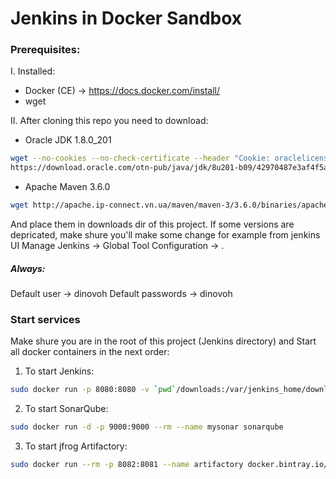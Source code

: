 # Jenkins in Docker Sandbox
### Prerequisites:
I. Installed:
 - Docker (CE)    -> https://docs.docker.com/install/
 - wget

II. After cloning this repo you need to download:
- Oracle JDK 1.8.0_201 
```sh
wget --no-cookies --no-check-certificate --header "Cookie: oraclelicense=accept-securebackup-cookie" /
https://download.oracle.com/otn-pub/java/jdk/8u201-b09/42970487e3af4f5aa5bca3f542482c60/jdk-8u201-linux-x64.tar.gz
```
- Apache Maven 3.6.0
```sh 
wget http://apache.ip-connect.vn.ua/maven/maven-3/3.6.0/binaries/apache-maven-3.6.0-bin.tar.gz
```
And place them in downloads dir of this project. If some versions are depricated, make shure you'll make some change for example from jenkins UI Manage Jenkins -> Global Tool Configuration -> <your-downloaded-tool>.  

##### Always:
Default user      -> dinovoh
Default passwords -> dinovoh

### Start services
 Make shure you are in the root of this project (Jenkins directory) and Start all docker containers in the next order:
1) To start Jenkins:
```sh
sudo docker run -p 8080:8080 -v `pwd`/downloads:/var/jenkins_home/downloads -v `pwd`/jobs:/var/jenkins_home/jobs/ -v `pwd`/m2_mvn_deps:/var/jenkins_home/.m2/repository/ --rm --name myjenkins -e SONARQUBE_HOST=http://172.18.0.2:9000 myjenkins:latest
```

2) To start SonarQube:
```sh
sudo docker run -d -p 9000:9000 --rm --name mysonar sonarqube
```
3) To start jfrog Artifactory:
```sh
sudo docker run --rm -p 8082:8081 --name artifactory docker.bintray.io/jfrog/artifactory-oss:6.8.2
```
